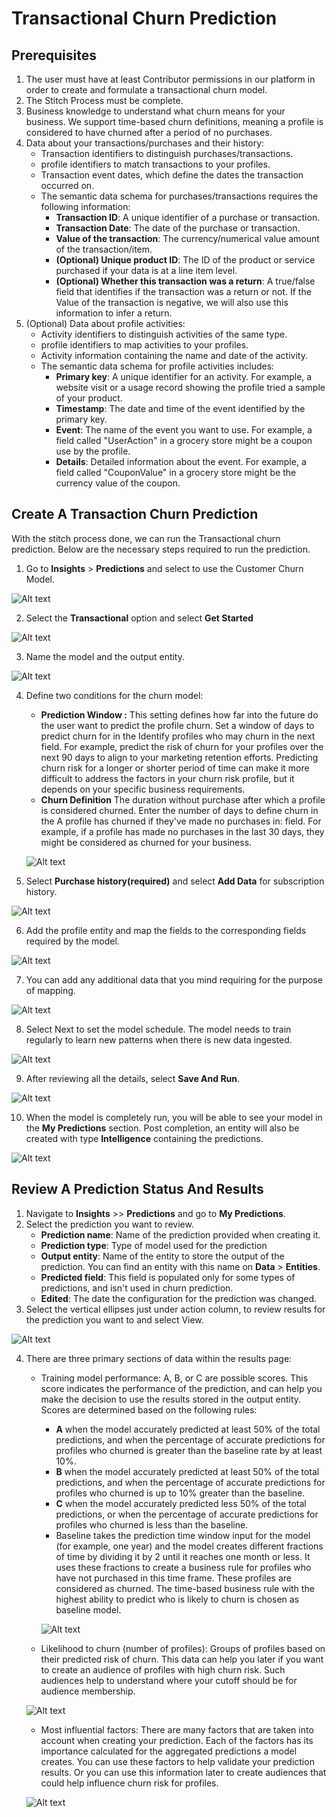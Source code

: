 # Transactional Churn Prediction

## Prerequisites
1. The user must have at least Contributor permissions in our platform in order to create and formulate a transactional churn model.
2. The Stitch Process must be complete.
3. Business knowledge to understand what churn means for your business. We support time-based churn definitions, meaning a profile is considered to have churned after a period of no purchases.
4. Data about your transactions/purchases and their history:
    - Transaction identifiers to distinguish purchases/transactions.
    - profile identifiers to match transactions to your profiles.
    - Transaction event dates, which define the dates the transaction occurred on.
    - The semantic data schema for purchases/transactions requires the following information:
        - **Transaction ID**: A unique identifier of a purchase or transaction.
        - **Transaction Date**: The date of the purchase or transaction.
        - **Value of the transaction**: The currency/numerical value amount of the transaction/item.
        - **(Optional) Unique product ID**: The ID of the product or service purchased if your data is at a line item level.
        - **(Optional) Whether this transaction was a return**: A true/false field that identifies if the transaction was a return or not. If the Value of the transaction is negative, we will also use this information to infer a return.
5. (Optional) Data about profile activities:
    - Activity identifiers to distinguish activities of the same type.
    - profile identifiers to map activities to your profiles.
    - Activity information containing the name and date of the activity.
    - The semantic data schema for profile activities includes:
        - **Primary key**: A unique identifier for an activity. For example, a website visit or a usage record showing the profile tried a sample of your product.
        - **Timestamp**: The date and time of the event identified by the primary key.
        - **Event**: The name of the event you want to use. For example, a field called "UserAction" in a grocery store might be a coupon use by the profile.
        - **Details**: Detailed information about the event. For example, a field called "CouponValue" in a grocery store might be the currency value of the coupon.

## Create A Transaction Churn Prediction
With the stitch process done, we can run the Transactional churn prediction.
Below are the necessary steps required to run the prediction.
1. Go to **Insights** > **Predictions** and select to use the Customer Churn Model.

![Alt text](https://github.com/skypointcloud/platform/blob/master/docs/doc_snippets/churnmodelstep1.PNG?raw=true)

2. Select the **Transactional** option and select **Get Started**

![Alt text](https://github.com/skypointcloud/platform/blob/master/docs/doc_snippets/churnmodelstep2.PNG?raw=true)

3. Name the model and the output entity.

![Alt text](https://github.com/skypointcloud/platform/blob/master/docs/doc_snippets/churnmodelstep3.PNG?raw=true)

4. Define two conditions for the churn model:
    - **Prediction Window :** This setting defines how far into the future do the user want to predict the profile churn. Set a window of days to predict churn for in the Identify profiles who may churn in the next field. For example, predict the risk of churn for your profiles over the next 90 days to align to your marketing retention efforts. Predicting churn risk for a longer or shorter period of time can make it more difficult to address the factors in your churn risk profile, but it depends on your specific business requirements.
    - **Churn Definition** The duration without purchase after which a profile is considered churned. Enter the number of days to define churn in the A profile has churned if they've made no purchases in: field. For example, if a profile has made no purchases in the last 30 days, they might be considered as churned for your business.

    ![Alt text](https://github.com/skypointcloud/platform/blob/master/docs/doc_snippets/churnmodelstep4.PNG?raw=true)

5. Select **Purchase history(required)** and select **Add Data** for subscription history.

![Alt text](https://github.com/skypointcloud/platform/blob/master/docs/doc_snippets/churnmodelstep5.PNG?raw=true)

6. Add the profile entity and map the fields to the corresponding fields required by the model.

![Alt text](https://github.com/skypointcloud/platform/blob/master/docs/doc_snippets/churnmodelstep6.PNG?raw=true)

7. You can add any additional data that you mind requiring for the purpose of mapping.

![Alt text](https://github.com/skypointcloud/platform/blob/master/docs/doc_snippets/churnmodelstep7.PNG?raw=true)

8. Select Next to set the model schedule. The model needs to train regularly to learn new patterns when there is new data ingested.

![Alt text](https://github.com/skypointcloud/platform/blob/master/docs/doc_snippets/churnmodelstep8.PNG?raw=true)

9. After reviewing all the details, select **Save And Run**.

![Alt text](https://github.com/skypointcloud/platform/blob/master/docs/doc_snippets/churnmodelstep9.PNG?raw=true)

10. When the model is completely run, you will be able to see your model in the **My Predictions** section. Post completion, an entity will also be created with type **Intelligence** containing the predictions.

![Alt text](https://github.com/skypointcloud/platform/blob/master/docs/doc_snippets/modelcreated.PNG?raw=true)

## Review A Prediction Status And Results
1. Navigate to **Insights** >> **Predictions** and go to **My Predictions**.
2. Select the prediction you want to review.
    - **Prediction name**: Name of the prediction provided when creating it.
    - **Prediction type**: Type of model used for the prediction
    - **Output entity**: Name of the entity to store the output of the prediction. You can find an entity with this name on **Data** > **Entities**.
    - **Predicted field**: This field is populated only for some types of predictions, and isn't used in churn prediction.
    - **Edited**: The date the configuration for the prediction was changed.
3. Select the vertical ellipses just under action column, to review results for the prediction you want to and select View.

![Alt text](https://github.com/skypointcloud/platform/blob/master/docs/doc_snippets/reviewmodel.png?raw=true)

4. There are three primary sections of data within the results page:
    - Training model performance: A, B, or C are possible scores. This score indicates the performance of the prediction, and can help you make the decision to use the results stored in the output entity. Scores are determined based on the following rules:
        - **A** when the model accurately predicted at least 50% of the total predictions, and when the percentage of accurate predictions for profiles who churned is greater than the baseline rate by at least 10%.
        - **B** when the model accurately predicted at least 50% of the total predictions, and when the percentage of accurate predictions for profiles who churned is up to 10% greater than the baseline.
        - **C** when the model accurately predicted less 50% of the total predictions, or when the percentage of accurate predictions for profiles who churned is less than the baseline.
        - Baseline takes the prediction time window input for the model (for example, one year) and the model creates different fractions of time by dividing it by 2 until it reaches one month or less. It uses these fractions to create a business rule for profiles who have not purchased in this time frame. These profiles are considered as churned. The time-based business rule with the highest ability to predict who is likely to churn is chosen as baseline model.

        ![Alt text](https://github.com/skypointcloud/platform/blob/master/docs/doc_snippets/reviewmodel.PNG?raw=true)

    - Likelihood to churn (number of profiles): Groups of profiles based on their predicted risk of churn. This data can help you later if you want to create an audience of profiles with high churn risk. Such audiences help to understand where your cutoff should be for audience membership.

    ![Alt text](https://github.com/skypointcloud/platform/blob/master/docs/doc_snippets/likelihood.PNG?raw=true)

    - Most influential factors: There are many factors that are taken into account when creating your prediction. Each of the factors has its importance calculated for the aggregated predictions a model creates. You can use these factors to help validate your prediction results. Or you can use this information later to create audiences that could help influence churn risk for profiles.

    ![Alt text](https://github.com/skypointcloud/platform/blob/master/docs/doc_snippets/mostinfluencialfactors.PNG?raw=true)